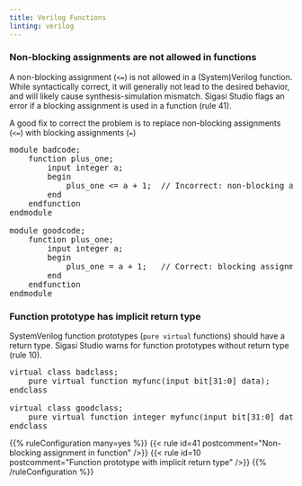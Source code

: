 ```yaml
---
title: Verilog Functions
linting: verilog
---
```


### Non-blocking assignments are not allowed in functions

A non-blocking assignment (`<=`) is not allowed in a (System)Verilog function.
While syntactically correct, it will generally not lead to the desired behavior, and will likely cause synthesis-simulation mismatch.
Sigasi Studio flags an error if a blocking assignment is used in a function (rule 41).

A good fix to correct the problem is to replace non-blocking assignments (`<=`) with blocking assignments (`=`)

<pre>module badcode;
	function plus_one;
		input integer a;
		begin
			plus_one <span class="error"><=</span> a + 1;  // Incorrect: non-blocking assignment
		end
	endfunction
endmodule

module goodcode;
	function plus_one;
		input integer a;
		begin
			plus_one <span class="goodcode">=</span> a + 1;   // Correct: blocking assignment
		end
	endfunction
endmodule</pre>

### Function prototype has implicit return type

SystemVerilog function prototypes (`pure virtual` functions) should have a return type. Sigasi Studio warns for function prototypes without return type (rule 10).

<pre>virtual class badclass;
    <span class="warning">pure virtual function myfunc</span>(input bit[31:0] data);           // return type missing
endclass

virtual class goodclass;
    pure virtual function <span class="goodcode">integer</span> myfunc(input bit[31:0] data);
endclass
</pre>

{{% ruleConfiguration many=yes %}}
{{< rule id=41 postcomment="Non-blocking assignment in function" />}}
{{< rule id=10 postcomment="Function prototype with implicit return type" />}}
{{% /ruleConfiguration %}}

<!-- 41 not configurable in preferences, only in file -->
